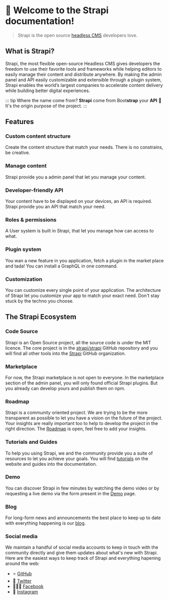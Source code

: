 # 🚀 Welcome to the Strapi documentation!

> Strapi is the open source [headless CMS](https://strapi.io) developers love.

## What is Strapi?

Strapi, the most flexible open-source Headless CMS gives developers the freedom to use their favorite tools and frameworks while helping editors to easily manage their content and distribute anywhere. By making the admin panel and API easily customizable and extensible through a plugin system, Strapi enables the world’s largest companies to accelerate content delivery while building better digital experiences.

::: tip Where the name come from?
**Strapi** come from Boot**strap** your **API** 🎉<br>
It's the origin purpose of the project.
:::

## Features

### Custom content structure

Create the content structure that match your needs. There is no constrains, be creative.

### Manage content

Strapi provide you a admin panel that let you manage your content.

### Developer-friendly API

Your content have to be displayed on your devices, an API is required. Strapi provide you an API that match your need.

### Roles & permissions

A User system is built in Strapi, that let you manage how can access to what.

### Plugin system

You wan a new feature in you application, fetch a plugin in the market place and tada! You can install a GraphQL in one command.

### Customization

You can customize every single point of your application. The architecture of Strapi let you customize your app to match your exact need.
Don't stay stuck by the techno you choose.

## The Strapi Ecosystem

### Code Source

Strapi is an Open Source project, all the source code is under the MIT licence. The core project is in the [strapi/strapi](https://github.com/strapi/strapi) GitHub repository and you will find all other tools into the [Strapi](https://github.com/strapi) GitHub organization.

### Marketplace

For now, the Strapi marketplace is not open to everyone. In the marketplace section of the admin panel, you will only found official Strapi plugins.
But you already can develop yours and publish them on npm.

### Roadmap

Strapi is a community oriented project. We are trying to be the more transparent as possible to let you have a vision on the future of the project.
Your insights are really important too to help to develop the project in the right direction.
The [Roadmap](https://portal.productboard.com/strapi) is open, feel free to add your insights.

### Tutorials and Guides

To help you using Strapi, we and the community provide you a suite of resources to let you achieve your goals.
You will find [tutorials](https://strapi.io/tutorials/) on the website and guides into the documentation.

### Demo

You can discover Strapi in few minutes by watching the demo video or by requesting a live demo via the form present in the [Demo](https://strapi.io/demo) page.

### Blog

For long-form news and announcements the best place to keep up to date with everything happening is our [blog](https://strapi.io/blog).

### Social media

We maintain a handful of social media accounts to keep in touch with the community directly and give them updates about what's new with Strapi. Here are the easiest ways to keep track of Strapi and everything hapening around the web:

- ⭐️ [GitHub](https://github.com/strapi/strapi)
- 🐧 [Twitter](https://twitter.com/strapijs)
- 👩🏻‍💻 [Facebook](https://www.facebook.com/strapijs/)
- 📸 [Instagram](https://www.instagram.com/strapijs/)
